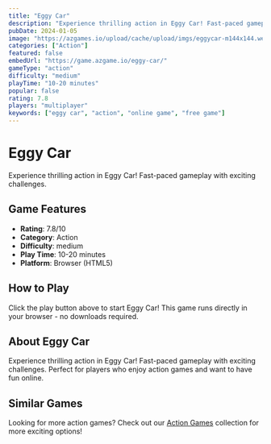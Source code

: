 ```yaml
---
title: "Eggy Car"
description: "Experience thrilling action in Eggy Car! Fast-paced gameplay with exciting challenges."
pubDate: 2024-01-05
image: "https://azgames.io/upload/cache/upload/imgs/eggycar-m144x144.webp"
categories: ["Action"]
featured: false
embedUrl: "https://game.azgame.io/eggy-car/"
gameType: "action"
difficulty: "medium"
playTime: "10-20 minutes"
popular: false
rating: 7.8
players: "multiplayer"
keywords: ["eggy car", "action", "online game", "free game"]
---
```


# Eggy Car

Experience thrilling action in Eggy Car! Fast-paced gameplay with exciting challenges.

## Game Features

- **Rating**: 7.8/10
- **Category**: Action
- **Difficulty**: medium
- **Play Time**: 10-20 minutes
- **Platform**: Browser (HTML5)

## How to Play

Click the play button above to start Eggy Car! This game runs directly in your browser - no downloads required.

## About Eggy Car

Experience thrilling action in Eggy Car! Fast-paced gameplay with exciting challenges. Perfect for players who enjoy action games and want to have fun online.

## Similar Games

Looking for more action games? Check out our [Action Games](/categories/action) collection for more exciting options!
